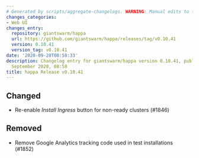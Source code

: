 ```yaml
---
# Generated by scripts/aggregate-changelogs. WARNING: Manual edits to this files will be overwritten.
changes_categories:
- Web UI
changes_entry:
  repository: giantswarm/happa
  url: https://github.com/giantswarm/happa/releases/tag/v0.10.41
  version: 0.10.41
  version_tag: v0.10.41
date: '2020-09-28T08:58:33'
description: Changelog entry for giantswarm/happa version 0.10.41, published on 28
  September 2020, 08:58
title: happa Release v0.10.41
---
```


## Changed

- Re-enable _Install Ingress_ button for non-ready clusters (#1846)

## Removed

- Remove Google Analytics tracking code used in test installations (#1852)

